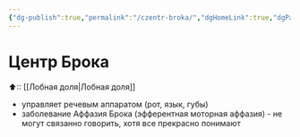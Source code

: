 ```yaml
---
{"dg-publish":true,"permalink":"/czentr-broka/","dgHomeLink":true,"dgPassFrontmatter":false}
---
```


# Центр Брока

⬆:: [[Лобная доля|Лобная доля]]

- управляет речевым аппаратом (рот, язык, губы)
- заболевание Аффазия Брока (эфферентная моторная аффазия) - не могут связанно говорить, хотя все прекрасно понимают